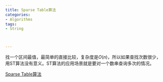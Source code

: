 ```yaml
---
title: ﻿Sparse Table算法
categories:
- Algorithms
tags:
- String



---
```

找一个区间最值，最简单的直接比较，复杂度是$O(n)$，所以如果查找次数很少，用ST算法没有意义。ST算法的应用场景就是要对一个数串查询多次的情况。



[Sparse Table算法](https://www.zybuluo.com/Zh1Cheung/note/1076069)

